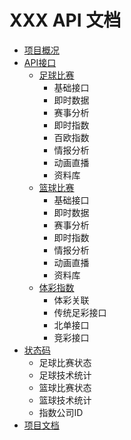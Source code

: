 # XXX API 文档

* [项目概况](README.md)
* [API接口](doc/API接口.md)
  * [足球比赛](doc/api/足球/足球API接口.md)
    * 基础接口
    * 即时数据
    * 赛事分析
    * 即时指数
    * 百欧指数
    * 情报分析
    * 动画直播
    * 资料库
  * [篮球比赛](doc/api/篮球/篮球API接口.md)
    * 基础接口
    * 即时数据
    * 赛事分析
    * 即时指数
    * 情报分析
    * 动画直播
    * 资料库
  * [体彩指数](doc/api/体彩/体彩API接口.md)
    * 体彩关联
    * 传统足彩接口
    * 北单接口
    * 竞彩接口
* [状态码](doc/状态码.md)
  * 足球比赛状态
  * 足球技术统计
  * 篮球比赛状态
  * 篮球技术统计
  * 指数公司ID
* [项目文档](doc/项目文档.md)

